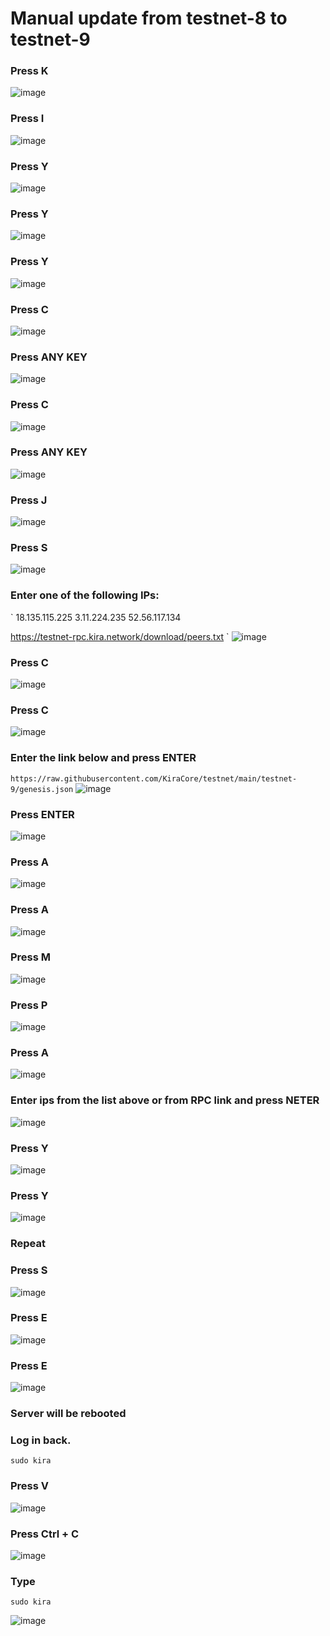 # Manual update from testnet-8 to testnet-9

### Press K

![image](https://user-images.githubusercontent.com/70693118/148615124-05129d90-ffb8-45da-9ce8-535fd951723d.png)

### Press I

![image](https://user-images.githubusercontent.com/70693118/148615244-b0bf9dfa-6500-4bfa-b462-8ae4e53565a8.png)

### Press Y

![image](https://user-images.githubusercontent.com/70693118/148615318-2d9cb409-c911-4d86-8057-3d0565c8acb7.png)

### Press Y

![image](https://user-images.githubusercontent.com/70693118/148615368-6959ba1f-48cd-4bf4-a4a6-4cb42497b2ae.png)

### Press Y

![image](https://user-images.githubusercontent.com/70693118/148615442-5c75b06d-ff8e-4580-841f-a16ac4e32448.png)

### Press C

![image](https://user-images.githubusercontent.com/70693118/148615495-7b20900f-10e1-4de1-958d-f209965b63fc.png)

### Press ANY KEY

![image](https://user-images.githubusercontent.com/70693118/148615539-46046283-ff18-43e3-a4d4-b2bc4f8d8c74.png)

### Press C

![image](https://user-images.githubusercontent.com/70693118/148615621-3f6545a1-ca3a-4bf7-8952-c121276ca78b.png)

### Press ANY KEY

![image](https://user-images.githubusercontent.com/70693118/148615734-c402a68b-45be-4f53-86ee-5a36902170bd.png)

### Press J

![image](https://user-images.githubusercontent.com/70693118/148615866-45f45c6f-5150-4012-af55-d9b8c24a9f5b.png)

### Press S

![image](https://user-images.githubusercontent.com/70693118/148615964-317bc6c4-2f05-4538-9f6d-6819a3084fc3.png)

### Enter one of the following IPs:
`
18.135.115.225
3.11.224.235 
52.56.117.134

https://testnet-rpc.kira.network/download/peers.txt
`
![image](https://user-images.githubusercontent.com/70693118/148616510-7ec6e012-0a9b-4263-9619-1bc40756e2c3.png)

### Press C

![image](https://user-images.githubusercontent.com/70693118/148616566-21b4d3cf-c62c-4aee-9a5a-975b547cd03c.png)

### Press C

![image](https://user-images.githubusercontent.com/70693118/148616592-96a9b8df-d45f-4257-b293-36644592b049.png)

### Enter the link below and press ENTER
`
https://raw.githubusercontent.com/KiraCore/testnet/main/testnet-9/genesis.json
`
![image](https://user-images.githubusercontent.com/70693118/148616708-f31fa279-cb4b-40a2-ba8e-a1cc9c3c2f19.png)

### Press ENTER

![image](https://user-images.githubusercontent.com/70693118/148616754-c9ec39af-6a2d-4bdc-90fb-e7f4952cc5cc.png)

### Press A

![image](https://user-images.githubusercontent.com/70693118/148616843-567c8383-b227-4ea8-a84c-5e56f535a909.png)

### Press A

![image](https://user-images.githubusercontent.com/70693118/148616932-9bcd9704-f747-4378-ad2d-2f2588d0bdca.png)

### Press M

![image](https://user-images.githubusercontent.com/70693118/148617020-d98f0b77-d05c-4f96-8468-03b79396725b.png)

### Press P

![image](https://user-images.githubusercontent.com/70693118/148617081-30ad3734-6f2f-41bf-b7d2-11401aadc960.png)

### Press A

![image](https://user-images.githubusercontent.com/70693118/148617112-a28d632f-d6e1-4301-b7aa-9160dc29ab30.png)

### Enter ips from the list above or from RPC link and press NETER

![image](https://user-images.githubusercontent.com/70693118/148617253-2a47f5d8-7d2a-43c3-b975-b45ec85b232e.png)

### Press Y

![image](https://user-images.githubusercontent.com/70693118/148617306-64c15a15-67c8-41d5-aec5-1715839962af.png)

### Press Y

![image](https://user-images.githubusercontent.com/70693118/148617333-445a4695-7441-4901-a3c6-c5146d47d9a9.png)

### Repeat

### Press S

![image](https://user-images.githubusercontent.com/70693118/148617385-dadf8b80-5e86-47bb-b1ea-a9e372abb469.png)

### Press E

![image](https://user-images.githubusercontent.com/70693118/148617437-79fa86da-ca04-42b3-afe0-63187c4e2f9a.png)

### Press E

![image](https://user-images.githubusercontent.com/70693118/148617487-4a3de3fa-0966-4f0b-b36a-e1fcfb09fddb.png)

### Server will be rebooted
### Log in back.
`
sudo kira
`
### Press V

![image](https://user-images.githubusercontent.com/70693118/148617729-d7f69bc8-3351-4bf7-a9ea-831a57f676f0.png)

### Press Ctrl + C

![image](https://user-images.githubusercontent.com/70693118/148619063-25a74317-7dca-4603-bd57-21703c13f0e9.png)

### Type

`
sudo kira
`

![image](https://user-images.githubusercontent.com/70693118/148619160-26605f05-b2f3-4ab4-b277-20e751314fc5.png)






















